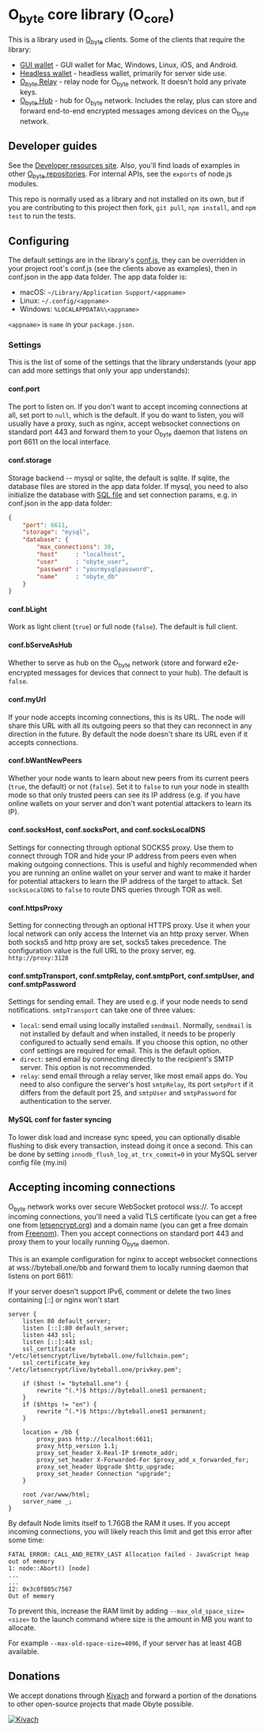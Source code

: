 # O<sub>byte</sub> core library (O<sub>core</sub>)

This is a library used in [O<sub>byte</sub>](https://obyte.org) clients.  Some of the clients that require the library:

* [GUI wallet](https://github.com/byteball/obyte-gui-wallet) - GUI wallet for Mac, Windows, Linux, iOS, and Android.
* [Headless wallet](https://github.com/byteball/headless-obyte) - headless wallet, primarily for server side use.
* [O<sub>byte</sub> Relay](https://github.com/byteball/obyte-relay) - relay node for O<sub>byte</sub> network.  It doesn't hold any private keys.
* [O<sub>byte</sub> Hub](https://github.com/byteball/obyte-hub) - hub for O<sub>byte</sub> network.  Includes the relay, plus can store and forward end-to-end encrypted messages among devices on the O<sub>byte</sub> network.

## Developer guides

See the [Developer resources site](https://developer.obyte.org).  Also, you'll find loads of examples in other [O<sub>byte</sub> repositories](https://github.com/byteball). For internal APIs, see the `exports` of node.js modules.

This repo is normally used as a library and not installed on its own, but if you are contributing to this project then fork, `git pull`, `npm install`, and `npm test` to run the tests.

## Configuring

The default settings are in the library's [conf.js](conf.js), they can be overridden in your project root's conf.js (see the clients above as examples), then in conf.json in the app data folder.  The app data folder is:

* macOS: `~/Library/Application Support/<appname>`
* Linux: `~/.config/<appname>`
* Windows: `%LOCALAPPDATA%\<appname>`

`<appname>` is `name` in your `package.json`.

### Settings

This is the list of some of the settings that the library understands (your app can add more settings that only your app understands):

#### conf.port

The port to listen on.  If you don't want to accept incoming connections at all, set port to `null`, which is the default.  If you do want to listen, you will usually have a proxy, such as nginx, accept websocket connections on standard port 443 and forward them to your O<sub>byte</sub> daemon that listens on port 6611 on the local interface.

#### conf.storage

Storage backend -- mysql or sqlite, the default is sqlite.  If sqlite, the database files are stored in the app data folder.  If mysql, you need to also initialize the database with [SQL file](initial-db/byteball-mysql.sql) and set connection params, e.g. in conf.json in the app data folder:

```json
{
	"port": 6611,
	"storage": "mysql",
	"database": {
		"max_connections": 30,
		"host"     : "localhost",
		"user"     : "obyte_user",
		"password" : "yourmysqlpassword",
		"name"     : "obyte_db"
	}
}
```
#### conf.bLight

Work as light client (`true`) or full node (`false`).  The default is full client.

#### conf.bServeAsHub

Whether to serve as hub on the O<sub>byte</sub> network (store and forward e2e-encrypted messages for devices that connect to your hub).  The default is `false`.

#### conf.myUrl

If your node accepts incoming connections, this is its URL.  The node will share this URL with all its outgoing peers so that they can reconnect in any direction in the future.  By default the node doesn't share its URL even if it accepts connections.

#### conf.bWantNewPeers

Whether your node wants to learn about new peers from its current peers (`true`, the default) or not (`false`).  Set it to `false` to run your node in stealth mode so that only trusted peers can see its IP address (e.g. if you have online wallets on your server and don't want potential attackers to learn its IP).

#### conf.socksHost, conf.socksPort, and conf.socksLocalDNS

Settings for connecting through optional SOCKS5 proxy.  Use them to connect through TOR and hide your IP address from peers even when making outgoing connections.  This is useful and highly recommended when you are running an online wallet on your server and want to make it harder for potential attackers to learn the IP address of the target to attack.  Set `socksLocalDNS` to `false` to route DNS queries through TOR as well.

#### conf.httpsProxy

Setting for connecting through an optional HTTPS proxy. Use it when your local network can only access the Internet via an http proxy server. When both socks5 and http proxy are set, socks5 takes precedence. The configuration value is the full URL to the proxy server, eg. `http://proxy:3128`

#### conf.smtpTransport, conf.smtpRelay, conf.smtpPort, conf.smtpUser, and conf.smtpPassword

Settings for sending email. They are used e.g. if your node needs to send notifications. `smtpTransport` can take one of three values:
* `local`: send email using locally installed `sendmail`. Normally, `sendmail` is not installed by default and when installed, it needs to be properly configured to actually send emails. If you choose this option, no other conf settings are required for email. This is the default option.
* `direct`: send email by connecting directly to the recipient's SMTP server. This option is not recommended.
* `relay`: send email through a relay server, like most email apps do. You need to also configure the server's host `smtpRelay`, its port `smtpPort` if it differs from the default port 25, and `smtpUser` and `smtpPassword` for authentication to the server.

#### MySQL conf for faster syncing

To lower disk load and increase sync speed, you can optionally disable flushing to disk every transaction, instead doing it once a second. This can be done by setting `innodb_flush_log_at_trx_commit=0` in your MySQL server config file (my.ini)

## Accepting incoming connections

O<sub>byte</sub> network works over secure WebSocket protocol wss://.  To accept incoming connections, you'll need a valid TLS certificate (you can get a free one from [letsencrypt.org](https://letsencrypt.org)) and a domain name (you can get a free domain from [Freenom](http://www.freenom.com/)).  Then you accept connections on standard port 443 and proxy them to your locally running O<sub>byte</sub> daemon.

This is an example configuration for nginx to accept websocket connections at wss://byteball.one/bb and forward them to locally running daemon that listens on port 6611:

If your server doesn't support IPv6, comment or delete the two lines containing [::] or nginx won't start

```nginx
server {
	listen 80 default_server;
	listen [::]:80 default_server;
	listen 443 ssl;
	listen [::]:443 ssl;
	ssl_certificate "/etc/letsencrypt/live/byteball.one/fullchain.pem";
	ssl_certificate_key "/etc/letsencrypt/live/byteball.one/privkey.pem";

	if ($host != "byteball.one") {
		rewrite ^(.*)$ https://byteball.one$1 permanent;
	}
	if ($https != "on") {
		rewrite ^(.*)$ https://byteball.one$1 permanent;
	}

	location = /bb {
		proxy_pass http://localhost:6611;
		proxy_http_version 1.1;
		proxy_set_header X-Real-IP $remote_addr;
		proxy_set_header X-Forwarded-For $proxy_add_x_forwarded_for;
		proxy_set_header Upgrade $http_upgrade;
		proxy_set_header Connection "upgrade";
	}

	root /var/www/html;
	server_name _;
}
```

By default Node limits itself to 1.76GB the RAM it uses. If you accept incoming connections, you will likely reach this limit and get this error after some time:
```
FATAL ERROR: CALL_AND_RETRY_LAST Allocation failed - JavaScript heap out of memory
1: node::Abort() [node]
...
...
12: 0x3c0f805c7567
Out of memory
```
To prevent this, increase the RAM limit by adding `--max_old_space_size=<size>` to the launch command where size is the amount in MB you want to allocate.

For example `--max-old-space-size=4096`, if your server has at least 4GB available.

## Donations

We accept donations through [Kivach](https://kivach.org) and forward a portion of the donations to other open-source projects that made Obyte possible.

[![Kivach](https://kivach.org/api/banner?repo=byteball/ocore)](https://kivach.org/repo/byteball/ocore)
